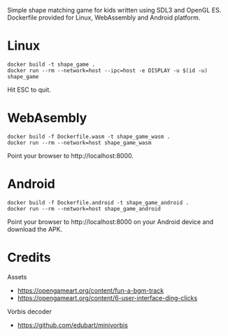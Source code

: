 Simple shape matching game for kids written using SDL3 and OpenGL ES.
Dockerfile provided for Linux, WebAssembly and Android platform.

# Linux
```
docker build -t shape_game .
docker run --rm --network=host --ipc=host -e DISPLAY -u $(id -u) shape_game
```

Hit ESC to quit.

# WebAsembly 
```
docker build -f Dockerfile.wasm -t shape_game_wasm .
docker run --rm --network=host shape_game_wasm
```

Point your browser to http://localhost:8000.

# Android
```
docker build -f Dockerfile.android -t shape_game_android .
docker run --rm --network=host shape_game_android
```

Point your browser to http://localhost:8000 on your Android device and download the APK.

# Credits
Assets 
- https://opengameart.org/content/fun-a-bgm-track
- https://opengameart.org/content/6-user-interface-ding-clicks

Vorbis decoder
- https://github.com/edubart/minivorbis
